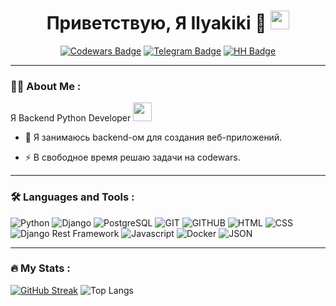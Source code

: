
<div id="badges" align="center">
  <h1>
    Приветствую, Я Ilyakiki 👋
    <img src="https://media.giphy.com/media/hvRJCLFzcasrR4ia7z/giphy.gif" width="30px"/>
  </h1>
  <a href="https://www.codewars.com/users/Ilyakiki"><img src="https://img.shields.io/badge/Codewars-red?style=for-the-badge&logo=codewars&logoColor=white" alt="Codewars Badge"/></a>
  <a href=""><img src="https://img.shields.io/badge/Telegram-blue?style=for-the-badge&logo=telegram&logoColor=white" alt="Telegram Badge"/></a>
  <a href="https://spb.hh.ru/resume/45e87dfbff0b6775b80039ed1f4d7558306462"><img src="https://img.shields.io/badge/Head Hunter-red?style=for-the-badge&logo=headhunter&logoColor=white" alt="HH Badge"/></a>
</div>

---

### :man_technologist: About Me :
<div>
  Я Backend Python Developer <img src="https://media.giphy.com/media/WUlplcMpOCEmTGBtBW/giphy.gif" width="30">
</div>

- :telescope: Я занимаюсь backend-ом для создания веб-приложений.

- :zap: В свободное время решаю задачи на codewars.

---

### :hammer_and_wrench: Languages and Tools :
![Python](https://img.shields.io/badge/Python-black?style=for-the-badge&logo=Python)
![Django](https://img.shields.io/badge/Django-316192?style=for-the-badge&logo=django)
![PostgreSQL](https://img.shields.io/badge/PostgreSQL-%23593d88.svg?style=for-the-badge&logo=PostgreSQL&logoColor=white)
![GIT](https://img.shields.io/badge/GIT-%2320232a.svg?style=for-the-badge&logo=GIT&logoColor=%2361DAFB)
![GITHUB](https://img.shields.io/badge/GITHUB-%23593d88.svg?style=for-the-badge&logo=GITHUB&logoColor=white)
![HTML](https://img.shields.io/badge/HTML-black?style=for-the-badge&logo=HTML&logoColor=white)
![CSS](https://img.shields.io/badge/CSS-black?style=for-the-badge&logo=CSS&logoColor=white)
![Django Rest Framework](https://img.shields.io/badge/DRF-%23E0234E.svg?style=for-the-badge&logo=DjangoRestFramework&logoColor=white)
![Javascript](https://img.shields.io/badge/javascript-%2338B2AC.svg?style=for-the-badge&logo=javascript&logoColor=white)
![Docker](https://img.shields.io/badge/Docker-316192?style=for-the-badge&logo=docker&logoColor=white)
![JSON](https://img.shields.io/badge/JSON-%238DD6F9.svg?style=for-the-badge&logo=json&logoColor=black)

---

### :fire: My Stats :
[![GitHub Streak](https://streak-stats.demolab.com?user=Ilyakiki&theme=transparent&hide_border=true&mode=weekly&fire=FF2222&dates=2C68F6&currStreakLabel=2C68F6&currStreakNum=2C68F6)](https://git.io/streak-stats)
![Top Langs](https://github-readme-stats.vercel.app/api/top-langs/?username=Ilyakiki&hide_progress=false)


<!--
**Ilyakiki/Ilyakiki** is a ✨ _special_ ✨ repository because its `README.md` (this file) appears on your GitHub profile.

Here are some ideas to get you started:

- 🔭 I’m currently working on ...
- 🌱 I’m currently learning ...
- 👯 I’m looking to collaborate on ...
- 🤔 I’m looking for help with ...
- 💬 Ask me about ...
- 📫 How to reach me: ...
- 😄 Pronouns: ...
- ⚡ Fun fact: ...
-->
